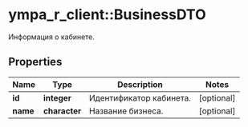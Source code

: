 # ympa_r_client::BusinessDTO

Информация о кабинете.

## Properties
Name | Type | Description | Notes
------------ | ------------- | ------------- | -------------
**id** | **integer** | Идентификатор кабинета. | [optional] 
**name** | **character** | Название бизнеса. | [optional] 


